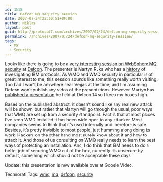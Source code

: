 ```yaml
---
id: 1518
title: Defcon MQ sequrity session
date: 2007-07-24T22:30:51+00:00
author: Niklas
layout: post
guid: http://protocol7.com/archives/2007/07/24/defcon-mq-sequrity-session/
permalink: /archives/2007/07/24/defcon-mq-sequrity-session/
tags:
  - MQ
  - Security
---
```

<div class='microid-d462c57ccc23de2cfd34926e32bbec047456cbb1'>
  <p>
    Looks like there is going to be a <a href="http://www.defcon.org/html/defcon-15/dc-15-speakers.html#Ruks">very interesting session on WebSphere MQ security</a> at <a href="http://www.defcon.org/">Defcon</a>. The presenter is Martyn Ruks who has a <a href="https://forum.defcon.org/archive/index.php/t-7597.html">history</a> of investigating IBM protocols. As WMQ and WMQ security in particular is of great interest to me, this session sounds like something really worth visiting. Too bad I won&#8217;t be anywhere near Vegas at the time, and I&#8217;m assuming Defcon won&#8217;t publish any video of the presentations. However, Martyn has <a href="http://www.mwrinfosecurity.com/presentations/martyn-ruks-ibm_networking-defcon-14.pdf">published a presentation</a> he held at Defcon 14 so I keep my hopes high.
  </p>
  
  <p>
    Based on the published abstract, it doesn&#8217;t sound like any real new attack will be shown, but rather that Martyn will go through the usual, poor ways that WMQ are set up from a security standpoint. Fact is that at most places I&#8217;ve seen WMQ installed it has been wide open to any attacker. Most companies seems to think that it&#8217;s used internally and therefore is safe. Besides, it&#8217;s pretty invisible to most people, just humming along doing its work. Hackers on the other hand most surely know about it and how to attack it. And those of us consulting on WMQ really needs to learn the best ways of protecting an installation. And, I do think that IBM needs to do a better job of securing WMQ out of the box, currently it&#8217;s unsecure by default, something which should not be acceptable these days.
  </p>
  
  <p>
    Update: this presentation is <a href="http://video.google.co.uk/videoplay?docid=-8419995190349463473">now available over at Google Video</a>.
  </p>
  
  <p>
    Technorati Tags: <a class="performancingtags" href="http://technorati.com/tag/wmq" rel="tag">wmq</a>, <a class="performancingtags" href="http://technorati.com/tag/mq" rel="tag">mq</a>, <a class="performancingtags" href="http://technorati.com/tag/defcon" rel="tag">defcon</a>, <a class="performancingtags" href="http://technorati.com/tag/security" rel="tag">security</a>
  </p>
</div>